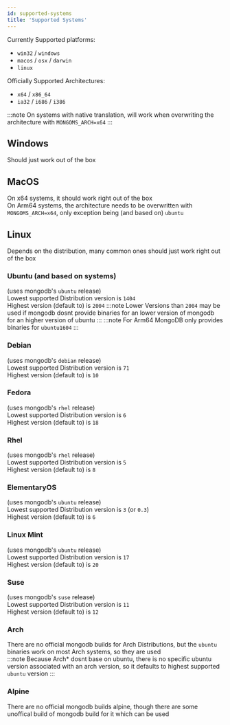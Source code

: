 ```yaml
---
id: supported-systems
title: 'Supported Systems'
---
```


Currently Supported platforms:
<!--Platfrom taken from "MongoBinaryDownloadUrl.get*"-->
- `win32` / `windows`
- `macos` / `osx` / `darwin`
- `linux`

Officially Supported Architectures:
<!--Platfrom taken from "MongoBinaryDownloadUrl.translateArch"-->
- `x64` / `x86_64`
- `ia32` / `i686` / `i386`

:::note
On systems with native translation, will work when overwriting the architecture with `MONGOMS_ARCH=x64`
:::

## Windows

Should just work out of the box

## MacOS

On x64 systems, it should work right out of the box<br/>
On Arm64 systems, the architecture needs to be overwritten with `MONGOMS_ARCH=x64`, only exception being (and based on) `ubuntu`

## Linux

Depends on the distribution, many common ones should just work right out of the box

### Ubuntu (and based on systems)

(uses mongodb's `ubuntu` release)<br/>
Lowest supported Distribution version is `1404`<br/>
Highest version (default to) is `2004`
:::note
Lower Versions than `2004` may be used if mongodb dosnt provide binaries for an lower version of mongodb for an higher version of ubuntu
:::
:::note
For Arm64 MongoDB only provides binaries for `ubuntu1604`
:::

### Debian

(uses mongodb's `debian` release)<br/>
Lowest supported Distribution version is `71`<br/>
Highest version (default to) is `10`

### Fedora

(uses mongodb's `rhel` release)<br/>
Lowest supported Distribution version is `6`<br/>
Highest version (default to) is `18`

### Rhel

(uses mongodb's `rhel` release)<br/>
Lowest supported Distribution version is `5`<br/>
Highest version (default to) is `8`

### ElementaryOS

(uses mongodb's `ubuntu` release)<br/>
Lowest supported Distribution version is `3` (or `0.3`)<br/>
Highest version (default to) is `6`

### Linux Mint

(uses mongodb's `ubuntu` release)<br/>
Lowest supported Distribution version is `17`<br/>
Highest version (default to) is `20`

### Suse

(uses mongodb's `suse` release)<br/>
Lowest supported Distribution version is `11`<br/>
Highest version (default to) is `12`

### Arch

There are no official mongodb builds for Arch Distributions, but the `ubuntu` binaries work on most Arch systems, so they are used<br/>
:::note
Because Arch* dosnt base on ubuntu, there is no specific ubuntu version associated with an arch version, so it defaults to highest supported `ubuntu` version
:::

### Alpine

There are no official mongodb builds alpine, though there are some unoffical build of mongodb build for it which can be used
